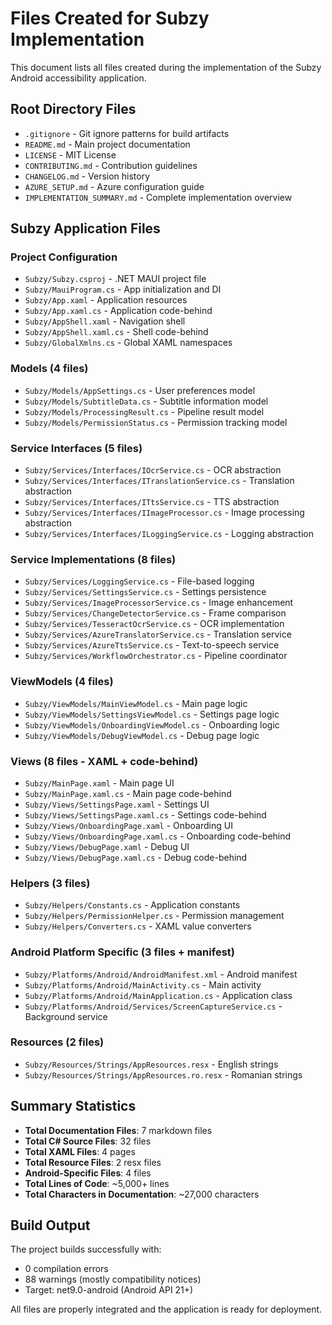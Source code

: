 # Files Created for Subzy Implementation

This document lists all files created during the implementation of the Subzy Android accessibility application.

## Root Directory Files

- `.gitignore` - Git ignore patterns for build artifacts
- `README.md` - Main project documentation
- `LICENSE` - MIT License
- `CONTRIBUTING.md` - Contribution guidelines
- `CHANGELOG.md` - Version history
- `AZURE_SETUP.md` - Azure configuration guide
- `IMPLEMENTATION_SUMMARY.md` - Complete implementation overview

## Subzy Application Files

### Project Configuration
- `Subzy/Subzy.csproj` - .NET MAUI project file
- `Subzy/MauiProgram.cs` - App initialization and DI
- `Subzy/App.xaml` - Application resources
- `Subzy/App.xaml.cs` - Application code-behind
- `Subzy/AppShell.xaml` - Navigation shell
- `Subzy/AppShell.xaml.cs` - Shell code-behind
- `Subzy/GlobalXmlns.cs` - Global XAML namespaces

### Models (4 files)
- `Subzy/Models/AppSettings.cs` - User preferences model
- `Subzy/Models/SubtitleData.cs` - Subtitle information model
- `Subzy/Models/ProcessingResult.cs` - Pipeline result model
- `Subzy/Models/PermissionStatus.cs` - Permission tracking model

### Service Interfaces (5 files)
- `Subzy/Services/Interfaces/IOcrService.cs` - OCR abstraction
- `Subzy/Services/Interfaces/ITranslationService.cs` - Translation abstraction
- `Subzy/Services/Interfaces/ITtsService.cs` - TTS abstraction
- `Subzy/Services/Interfaces/IImageProcessor.cs` - Image processing abstraction
- `Subzy/Services/Interfaces/ILoggingService.cs` - Logging abstraction

### Service Implementations (8 files)
- `Subzy/Services/LoggingService.cs` - File-based logging
- `Subzy/Services/SettingsService.cs` - Settings persistence
- `Subzy/Services/ImageProcessorService.cs` - Image enhancement
- `Subzy/Services/ChangeDetectorService.cs` - Frame comparison
- `Subzy/Services/TesseractOcrService.cs` - OCR implementation
- `Subzy/Services/AzureTranslatorService.cs` - Translation service
- `Subzy/Services/AzureTtsService.cs` - Text-to-speech service
- `Subzy/Services/WorkflowOrchestrator.cs` - Pipeline coordinator

### ViewModels (4 files)
- `Subzy/ViewModels/MainViewModel.cs` - Main page logic
- `Subzy/ViewModels/SettingsViewModel.cs` - Settings page logic
- `Subzy/ViewModels/OnboardingViewModel.cs` - Onboarding logic
- `Subzy/ViewModels/DebugViewModel.cs` - Debug page logic

### Views (8 files - XAML + code-behind)
- `Subzy/MainPage.xaml` - Main page UI
- `Subzy/MainPage.xaml.cs` - Main page code-behind
- `Subzy/Views/SettingsPage.xaml` - Settings UI
- `Subzy/Views/SettingsPage.xaml.cs` - Settings code-behind
- `Subzy/Views/OnboardingPage.xaml` - Onboarding UI
- `Subzy/Views/OnboardingPage.xaml.cs` - Onboarding code-behind
- `Subzy/Views/DebugPage.xaml` - Debug UI
- `Subzy/Views/DebugPage.xaml.cs` - Debug code-behind

### Helpers (3 files)
- `Subzy/Helpers/Constants.cs` - Application constants
- `Subzy/Helpers/PermissionHelper.cs` - Permission management
- `Subzy/Helpers/Converters.cs` - XAML value converters

### Android Platform Specific (3 files + manifest)
- `Subzy/Platforms/Android/AndroidManifest.xml` - Android manifest
- `Subzy/Platforms/Android/MainActivity.cs` - Main activity
- `Subzy/Platforms/Android/MainApplication.cs` - Application class
- `Subzy/Platforms/Android/Services/ScreenCaptureService.cs` - Background service

### Resources (2 files)
- `Subzy/Resources/Strings/AppResources.resx` - English strings
- `Subzy/Resources/Strings/AppResources.ro.resx` - Romanian strings

## Summary Statistics

- **Total Documentation Files**: 7 markdown files
- **Total C# Source Files**: 32 files
- **Total XAML Files**: 4 pages
- **Total Resource Files**: 2 resx files
- **Android-Specific Files**: 4 files
- **Total Lines of Code**: ~5,000+ lines
- **Total Characters in Documentation**: ~27,000 characters

## Build Output

The project builds successfully with:
- 0 compilation errors
- 88 warnings (mostly compatibility notices)
- Target: net9.0-android (Android API 21+)

All files are properly integrated and the application is ready for deployment.
